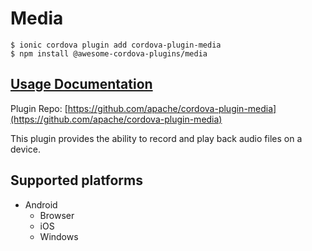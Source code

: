 # Media

```
$ ionic cordova plugin add cordova-plugin-media
$ npm install @awesome-cordova-plugins/media
```

## [Usage Documentation](https://danielsogl.gitbook.io/awesome-cordova-plugins/plugins/media/)

Plugin Repo: [https://github.com/apache/cordova-plugin-media](https://github.com/apache/cordova-plugin-media)

This plugin provides the ability to record and play back audio files on a device.

## Supported platforms

- Android
  - Browser
  - iOS
  - Windows
  


